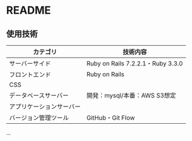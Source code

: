 # README

## 使用技術
| カテゴリ | 技術内容 |
| --- | --- | 
| サーバーサイド | Ruby on Rails 7.2.2.1・Ruby 3.3.0 |
| フロントエンド | Ruby on Rails |
| CSS |  |
| データベースサーバー | 開発：mysql/本番：AWS S3想定|
| アプリケーションサーバー | |
| バージョン管理ツール | GitHub・Git Flow |
 ...
